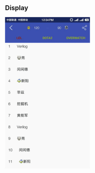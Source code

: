 ## Display
<img width="280" height=“512” src="https://github.com/HirayClay/BasketBallBehavior/raw/master/static/behaviorgif.gif"></img>
